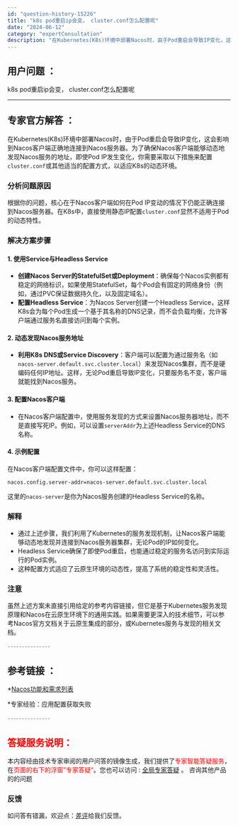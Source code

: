 ```yaml
---
id: "question-history-15226"
title: "k8s pod重启ip会变， cluster.conf怎么配置呢"
date: "2024-06-12"
category: "expertConsultation"
description: "在Kubernetes(K8s)环境中部署Nacos时，由于Pod重启会导致IP变化，这会影响到Nacos客户端正确地连接到Nacos服务器。为了确保Nacos客户端能够动态地发现Nacos服务的地址，即使Pod IP发生变化，你需要采取以下措施来配置`cluster.conf`或其他适当的配置方式"
---
```


## 用户问题 ： 
 k8s pod重启ip会变， cluster.conf怎么配置呢  

---------------
## 专家官方解答 ：

在Kubernetes(K8s)环境中部署Nacos时，由于Pod重启会导致IP变化，这会影响到Nacos客户端正确地连接到Nacos服务器。为了确保Nacos客户端能够动态地发现Nacos服务的地址，即使Pod IP发生变化，你需要采取以下措施来配置`cluster.conf`或其他适当的配置方式，以适应K8s的动态环境。

### 分析问题原因
根据你的问题，核心在于Nacos客户端如何在Pod IP变动的情况下仍能正确连接到Nacos服务器。在K8s中，直接使用静态IP配置`cluster.conf`显然不适用于Pod的动态特性。

### 解决方案步骤
#### 1. 使用Service与Headless Service
- **创建Nacos Server的StatefulSet或Deployment**：确保每个Nacos实例都有稳定的网络标识，如果使用StatefulSet，每个Pod会有固定的网络身份（例如，通过PVC保证数据持久化，以及固定域名）。
- **配置Headless Service**：为Nacos Server创建一个Headless Service，这样K8s会为每个Pod生成一个基于其名称的DNS记录，而不会负载均衡，允许客户端通过服务名直接访问到每个实例。

#### 2. 动态发现Nacos服务地址
- **利用K8s DNS或Service Discovery**：客户端可以配置为通过服务名（如`nacos-server.default.svc.cluster.local`）来发现Nacos集群，而不是硬编码任何IP地址。这样，无论Pod重启导致IP变化，只要服务名不变，客户端就能找到Nacos服务。

#### 3. 配置Nacos客户端
- 在Nacos客户端配置中，使用服务发现的方式来设置Nacos服务器地址，而不是直接写死IP。例如，可以设置`serverAddr`为上述Headless Service的DNS名称。

#### 4. 示例配置
在Nacos客户端配置文件中，你可以这样配置：
```properties
nacos.config.server-addr=nacos-server.default.svc.cluster.local
```
这里的`nacos-server`是你为Nacos服务创建的Headless Service的名称。

### 解释
- 通过上述步骤，我们利用了Kubernetes的服务发现机制，让Nacos客户端能够动态地发现并连接到Nacos服务器集群，无论Pod的IP如何变化。
- Headless Service确保了即使Pod重启，也能通过稳定的服务名访问到实际运行的Pod实例。
- 这种配置方式适应了云原生环境的动态性，提高了系统的稳定性和灵活性。

### 注意
虽然上述方案未直接引用给定的参考内容链接，但它是基于Kubernetes服务发现原理和Nacos在云原生环境下的通用实践。如果需要更深入的技术细节，可以参考Nacos官方文档关于云原生集成的部分，或Kubernetes服务与发现的相关文档。


<font color="#949494">---------------</font> 


## 参考链接 ：

*[Nacos功能和需求列表](https://nacos.io/docs/latest/archive/feature-list)
 
 *专家经验：应用配置获取失败 


 <font color="#949494">---------------</font> 
 


## <font color="#FF0000">答疑服务说明：</font> 

本内容经由技术专家审阅的用户问答的镜像生成，我们提供了<font color="#FF0000">专家智能答疑服务</font>，在<font color="#FF0000">页面的右下的浮窗”专家答疑“</font>。您也可以访问 : [全局专家答疑](https://answer.opensource.alibaba.com/docs/intro) 。 咨询其他产品的的问题

### 反馈
如问答有错漏，欢迎点：[差评](https://ai.nacos.io/user/feedbackByEnhancerGradePOJOID?enhancerGradePOJOId=15249)给我们反馈。
